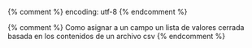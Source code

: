 {% comment %} encoding: utf-8 {% endcomment %}

{% comment %} Como asignar a un campo un lista de valores cerrada basada en los contenidos de un archivo csv {% endcomment %}
